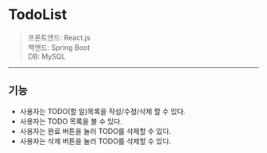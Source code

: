 # TodoList

> 프론트앤드: React.js </br>
> 백앤드: Spring Boot </br>
> DB: MySQL </br>

---

## 기능

- 사용자는 TODO(할 일)목록을 작성/수정/삭제 할 수 있다.
- 사용자는 TODO 목록을 볼 수 있다.
- 사용자는 완료 버튼을 눌러 TODO를 삭제할 수 있다.
- 사용자는 삭제 버튼을 눌러 TODO를 삭제할 수 있다.

